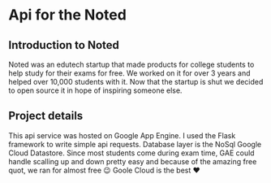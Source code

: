 # Api for the Noted

## Introduction to Noted
Noted was an edutech startup that made products for college students to help study for their exams for free.
We worked on it for over 3 years and helped over 10,000 students with it. Now that the startup is 
shut we decided to open source it in hope of inspiring someone else.

## Project details
This api service was hosted on Google App Engine. I used the Flask framework to write simple api requests.
Database layer is the NoSql Google Cloud Datastore. Since most students come during exam time, GAE could handle scalling up 
and down pretty easy and because of the amazing free quot, we ran for almost free 😉  Goole Cloud is the best ❤️
